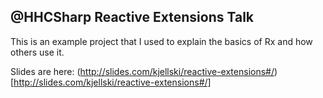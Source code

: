 ## @HHCSharp Reactive Extensions Talk 

This is an example project that I used to explain the basics of Rx and how others use it.

Slides are here: (http://slides.com/kjellski/reactive-extensions#/)[http://slides.com/kjellski/reactive-extensions#/]